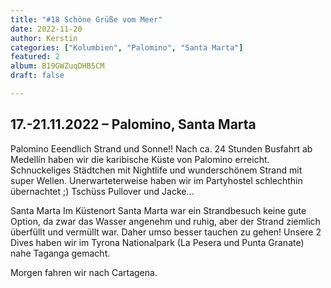 ```yaml
---
title: "#18 Schöne Grüße vom Meer"
date: 2022-11-20
author: Kerstin
categories: ["Kolumbien", "Palomino", "Santa Marta"]
featured: 2
album: B19GWZuqDHB5CM
draft: false

---
```


## 17.-21.11.2022 – Palomino, Santa Marta

Palomino
Eeendlich Strand und Sonne!! Nach ca. 24 Stunden Busfahrt ab Medellín haben wir die karibische Küste von Palomino erreicht. Schnuckeliges Städtchen mit Nightlife und wunderschönem Strand mit super Wellen. Unerwarteterweise haben wir im Partyhostel schlechthin übernachtet ;) 
Tschüss Pullover und Jacke...
 
Santa Marta
Im Küstenort Santa Marta war ein Strandbesuch keine gute Option, da zwar das Wasser angenehm und ruhig, aber der Strand ziemlich überfüllt und vermüllt war. 
Daher umso besser tauchen zu gehen! Unsere 2 Dives haben wir im Tyrona Nationalpark (La Pesera und Punta Granate) nahe Taganga gemacht.

Morgen fahren wir nach Cartagena.
